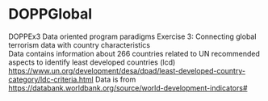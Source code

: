 # DOPPGlobal

DOPPEx3 Data oriented program paradigms Exercise 3: Connecting global terrorism data with country characteristics  
Data contains information about 266 countries related to UN recommended aspects to identify least developed countries (lcd) https://www.un.org/development/desa/dpad/least-developed-country-category/ldc-criteria.html  Data is from https://databank.worldbank.org/source/world-development-indicators#

